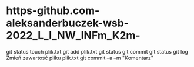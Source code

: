 # https-github.com-aleksanderbuczek-wsb-2022_L_I_NW_INFm_K2m-
 

git status 
touch plik.txt 
git add plik.txt 
git status 
git commit 
git status 
git log 
Zmień zawartość pliku plik.txt 
git commit –a –m "Komentarz" 
